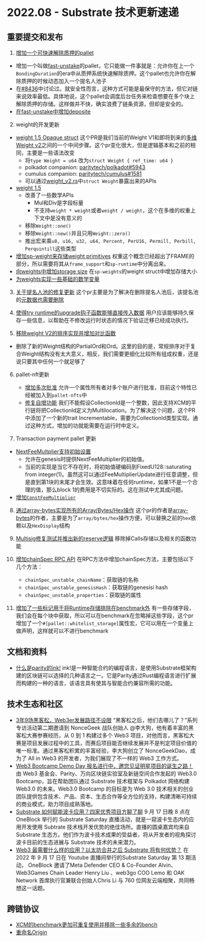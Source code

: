 # 2022.08 - Substrate 技术更新速递

## 重要提交和发布

1. [增加一个可快速解除质押的pallet](https://github.com/paritytech/substrate/pull/12129)
* 增加一个叫做[fast-unstake](https://github.com/paritytech/substrate/blob/master/frame/fast-unstake/src/lib.rs)的pallet，它只能做一件事就是：允许你在上一个`BondingDuration`的era中从质押系统快速解除质押。这个pallet也允许你在解除质押的时候动态加入一个提名人池子
* 在[#8436](https://github.com/paritytech/substrate/issues/8436)中讨论过。就安全性而言，这种方式可能是最保守的方法，但它对链来说效率最低。具体地说，这个pallet会调度后台任务来检查想要在多个块上解除质押的存储。这样做并不快，确实浪费了链条资源，但却是安全的。
* [在fast-unstake中增加deposite](https://github.com/paritytech/substrate/pull/12366)

2. weight的开发更新
* [weight 1.5 Opaque struct](https://github.com/paritytech/substrate/pull/12138)
这个PR是我们当前的Weight V1和即将到来的[多维Weight v2](https://github.com/paritytech/substrate/pull/10918)之间的一个中间步骤。这个pr变化很大，但是逻辑基本和之前的相同，主要是一些语法改变
    * 将`type Weight = u64` 改为`struct Weight { ref_time: u64 }`
    * polkadot companion: [paritytech/polkadot#5943](https://github.com/paritytech/polkadot/pull/5943)
    * cumulus companion: [paritytech/cumulus#1581](https://github.com/paritytech/cumulus/pull/1581)
    * 可以通过[weight_v2.rs](https://github.com/paritytech/substrate/blob/6b3a7d2115e7b6e31139e6860862d7d72bb0ed9e/frame/support/src/weights/weight_v2.rs)中`struct Weight`暴露出来的APIs
* [weight 1.5](https://github.com/paritytech/substrate/pull/12155)    
    * 改善了一些数学APIs
        * Mul和Div是字段标量
        * 不支持`weight * weight`或者`weight / weight`，这个在多维的权重上下文中是没有意义的
    * 移除`Weight::one()`
    * 移除`Weight::new()`并且只用`Weight::zero()`
    * 推出宏来乘`u8, u16, u32, u64, Percent, PerU16, Permill, Perbill, Perquintill`这些类型
* [增加sp-weight来存储weight primitives](https://github.com/paritytech/substrate/pull/12219)
权重这个概念已经超出了FRAME的部分，所以需要将其从`frame_support`和`sp-runtime`中分离出来。
* [向weights中增加storage size](https://github.com/paritytech/substrate/pull/12277)
    在`sp-weights`的weight struct中增加存储大小
* [为weights实现一些基础的数学变量](https://github.com/paritytech/substrate/pull/12322)

3. [关于提名人池的修复更新](https://github.com/paritytech/substrate/pull/12154)
这个pr主要是为了解决在删除提名人池后，该提名池的[元数据也需要删除](https://github.com/paritytech/substrate/issues/12077)

4. [使得try runtime的upgrade钩子函数能够直接传入数据](https://github.com/paritytech/substrate/pull/12185)
用户应该能够持久保存一些信息，以帮助在不修改运行时状态的情况下验证迁移已经成功执行。

5. [移除weight V2的排序实现并增加对比函数](https://github.com/paritytech/substrate/pull/12183)
* 删除了新的Weight结构的PartialOrd和Ord。这里的目的是，常规排序对于复合Weight结构没有太大意义，相反，我们需要更细化比较所有组成权重，还是说只要其中任何一个就足够了

6. pallet-nft更新
    * [增加多次批准](https://github.com/paritytech/substrate/pull/12178)
    允许一个属性所有者对多个账户进行批准，目前这个特性已经被加入到`pallet-nfts`中
    * [修复自增功能](https://github.com/paritytech/substrate/pull/12223) 
    我们不能假设CollectionId是一个整数，因此支持XCM的平行链将把CollectionId定义为Multilocation。为了解决这个问题，这个PR中添加了一个新的trait Incrementable，需要为CollectionId类型实现。通过这种方式，增加的功就能需要在运行时中定义。

7. Transaction payment pallet 更新
* [NextFeeMultplier支持初始设置](https://github.com/paritytech/substrate/pull/12177)
    * 允许在genesis时提供NextFeeMultiplier的初始值。
    * 当前的实现是当它不存在时，将初始值硬编码到FixedU128::saturating from integer(1)。虽然这可以通过FeeMultiplierUpdate进行任意调整，但是直到第1块的末尾才会生效。这意味着在任何runtime，如果1不是一个合理的值，那么block 1的费用是不切实际的。这在测试中尤其成问题。
* [增加`ConstFeeMultiplier`](https://github.com/paritytech/substrate/pull/12222)

8. [通过array-bytes实现所有的Array/Bytes/Hex操作](https://github.com/paritytech/substrate/pull/12190)
这个pr的作者是[array-bytes](https://github.com/hack-ink/array-bytes)的作者，主要是为了`array/bytes/hex`操作方便，可以替换之前的`hex`依赖以及`HexDisplay`结构

9. [Multisig修复测试并推出新的reserve逻辑](https://github.com/paritytech/substrate/pull/12241)
    移除掉Calls存储以及相关的函数功能

10. [增加chainSpec RPC API](https://github.com/paritytech/substrate/pull/12261)
    在RPC方法中增加chainSpec方法，主要包括以下几个方法：
    * `chainSpec_unstable_chainName`：获取链的名称
    * `chainSpec_unstable_genesisHash`：获取链的genesisi hash
    * `chainSpec_unstable_properties`：获取链的属性

11. [增加了一些标记用于将Runtime存储排除在benchmark外](https://github.com/paritytech/substrate/pull/12205)
    有一些存储字段，我们会在每个块中获取，所以可以在benchmark在忽略掉这些字段，这个pr增加了一个`#[pallet::whitelist_storage]`属性宏，它可以用在一个变量上做声明，这样就可以不进行benchmark

## 文档和资料

* [什么是parity的ink!](parity.io/blog/what-is-paritys-ink)
    ink!是一种智能合约的编程语言，是使用Substrate框架构建的区块链可以选择的几种语言之一。它是Parity通过Rust编程语言进行扩展而构建的一种的语言，该语言具有使其与智能合约兼容所需的功能。


## 技术生态和社区
* [3年9场黑客松，Web3er发展路径不设限](https://mp.weixin.qq.com/s/jCyWwIs7UgPTD0d5aWE8ZA)
    “黑客松之后，他们去哪儿了？”系列专访活动第二期邀请到 NonceGeek 战队创始人 @李大狗，他有着丰富的黑客松大赛参赛经历，从 0 到 1 构建过多个 Web3 项目，对他而言，黑客松大赛是项目发展过程中的工具，而赛后项目能否继续发展并不是判定项目价值的唯一标准。通过黑客松积累的丰富经验，李大狗创立了 NonceGeekDao，成为了 All in Web3 的开发者，为我们展现了不一样的 Web3 工作方式。
* [Web3 Bootcamp Demo Day 报名进行中，邀您见证明星项目的诞生之路！](https://mp.weixin.qq.com/s/g8Kc7hessl2agaolNdGX9A)
    由 Web3 基金会、Parity、万向区块链实验室及新链空间合作发起的 Web3.0 Bootcamp，旨在帮助团队通过 Substrate 技术框架与 Polkadot 网络构建 Web3.0 的未来。Web3.0 Bootcamp 的目标是为 Web 3.0 技术相关的创业团队提供包含技术、产品、资本、生态合作等全方位的支持，构建清晰可持续的商业模式，助力项目成熟落地。
* [Substrate 如何赋能波卡应用？四家优秀项目方聊了聊](https://mp.weixin.qq.com/s/zshXusvL_JCvQEVQptXATw)
    9 月 17 日晚 8 点在 OneBlock 举行的 Substrate Saturday 直播活动，就是一窥波卡生态内的应用开发使用 Subtrate 技术栈开发优势的绝佳场所。直播的圆桌嘉宾均来自 Substrate 生态方。他们作为波卡技术成果的受益者，将从开发者的视角探讨波卡目前的生态进展与 Substrate 技术的未来潜力。
* [Web3 最需要什么样的应用？以太坊合并之后 Substrate 将有何优势？](https://mp.weixin.qq.com/s/yrl8GJtpwGq49QcXi6SKAw)
    在 2022 年 9 月 17 日在 Youtube 直播间举行的Substrate Saturday 第 13 期活动， OneBlock 邀请了Meta Defender CEO & Co-Founder Alvin、Web3Games Chain Leader Henry Liu 、web3go COO Lemo 和 OAK Network 首席执行官兼联合创始人Chris Li 与 760 位网友云端相聚，共同畅想这一话题。

## 跨链协议
* [XCM的benchmark更加可重复使用并移除一些多余的bench](https://github.com/paritytech/polkadot/pull/5936)
* [重命名Origin](https://github.com/paritytech/polkadot/pull/6020)
